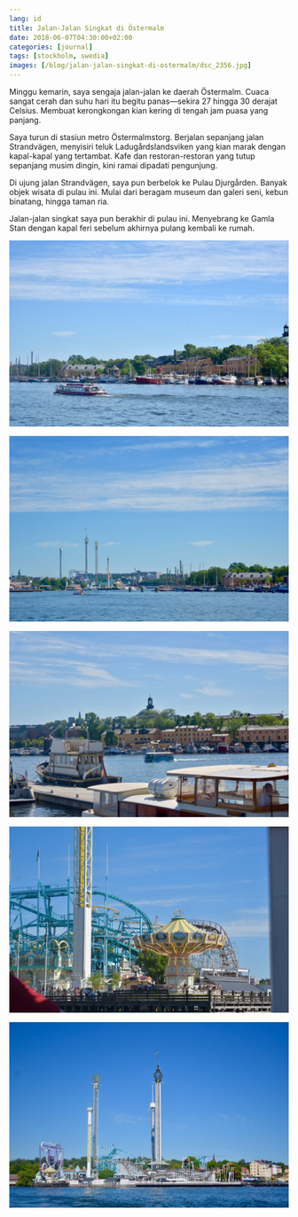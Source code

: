 ```yaml
---
lang: id
title: Jalan-Jalan Singkat di Östermalm
date: 2018-06-07T04:30:00+02:00
categories: [journal]
tags: [stockholm, swedia]
images: [/blog/jalan-jalan-singkat-di-ostermalm/dsc_2356.jpg]
---
```

Minggu kemarin, saya sengaja jalan-jalan ke daerah Östermalm. Cuaca sangat cerah dan suhu hari itu begitu panas—sekira 27 hingga 30 derajat Celsius. Membuat kerongkongan kian kering di tengah jam puasa yang panjang.

Saya turun di stasiun metro Östermalmstorg. Berjalan sepanjang jalan Strandvägen, menyisiri teluk Ladugårdslandsviken yang kian marak dengan kapal-kapal yang tertambat. Kafe dan restoran-restoran yang tutup sepanjang musim dingin, kini ramai dipadati pengunjung.

Di ujung jalan Strandvägen, saya pun berbelok ke Pulau Djurgården. Banyak objek wisata di pulau ini. Mulai dari beragam museum dan galeri seni, kebun binatang, hingga taman ria.

Jalan-jalan singkat saya pun berakhir di pulau ini. Menyebrang ke Gamla Stan dengan kapal feri sebelum akhirnya pulang kembali ke rumah.

![Suasana teluk Ladugårdslandsviken di jantung Kota Stockholm.](dsc_2356.jpg)

![Taman ria Gröna Lund tampak di kejauhan.](dsc_2358.jpg)

![Bus amfibi yang membawa wisatawan keliling Kota Stockholm.](dsc_2364.jpg)

![Wahana kättingflygaren di taman ria Gröna Lund.](dsc_2371.jpg)

![Gröna Lund dibuka pada akhir abad ke-19, menjadikannya taman ria tertua di Swedia.](dsc_2372.jpg)
